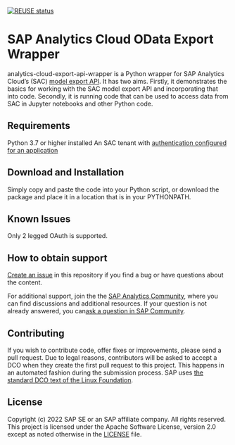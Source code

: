 [![REUSE status](https://api.reuse.software/badge/github.com/SAP-samples/analytics-cloud-export-api-wrapper)](https://api.reuse.software/info/github.com/SAP-samples/analytics-cloud-export-api-wrapper)

# SAP Analytics Cloud OData Export Wrapper

analytics-cloud-export-api-wrapper is a Python wrapper for SAP Analytics Cloud’s (SAC) [model export API](https://help.sap.com/docs/SAP_ANALYTICS_CLOUD/14cac91febef464dbb1efce20e3f1613/db62fd76514b48f8b71d695360320f4a.html).  It has two aims.  Firstly, it demonstrates the basics for working with the SAC model export API and incorporating that into code.  Secondly, it is running code that can be used to access data from SAC in Jupyter notebooks and other Python code.  

## Requirements

Python 3.7 or higher installed
An SAC tenant with [authentication configured for an application](https://help.sap.com/docs/SAP_ANALYTICS_CLOUD/14cac91febef464dbb1efce20e3f1613/0c1fb5e6ef1f46acb83771070084f124.html)


## Download and Installation

Simply copy and paste the code into your Python script, or download the package and place it in a location that is in your PYTHONPATH.

## Known Issues

Only 2 legged OAuth is supported.

## How to obtain support
[Create an issue](https://github.com/SAP-samples/analytics-cloud-export-api-wrapper/issues) in this repository if you find a bug or have questions about the content.
 
For additional support, join the the [SAP Analytics Community](https://community.sap.com/topics/cloud-analytics), where you can find discussions and additional resources.  If your question is not already answered, you can[ask a question in SAP Community](https://answers.sap.com/questions/ask.html?primaryTagId=67838200100800006884&additionalTagId=73554900100800000562&additionalTagId=819703369010316911100650199149950&additionalTagId=3f33380c-8914-4b7a-af00-0e9a70705a32&additionalTagId=73555000100800001621&additionalTagId=2221d1b0-d759-4b24-9333-f72da4d263da&additionalTagId=3ecbe2ed-7fe9-4831-924a-77987d1a4259).  

## Contributing
If you wish to contribute code, offer fixes or improvements, please send a pull request. Due to legal reasons, contributors will be asked to accept a DCO when they create the first pull request to this project. This happens in an automated fashion during the submission process. SAP uses [the standard DCO text of the Linux Foundation](https://developercertificate.org/).

## License
Copyright (c) 2022 SAP SE or an SAP affiliate company. All rights reserved. This project is licensed under the Apache Software License, version 2.0 except as noted otherwise in the [LICENSE](https://raw.githubusercontent.com/SAP-samples/analytics-cloud-export-api-wrapper/main/LICENSES/Apache-2.0.txt?token=GHSAT0AAAAAAB2MAUL26SOZQOB4VIRO3ZNCY5SU5VQ) file.
